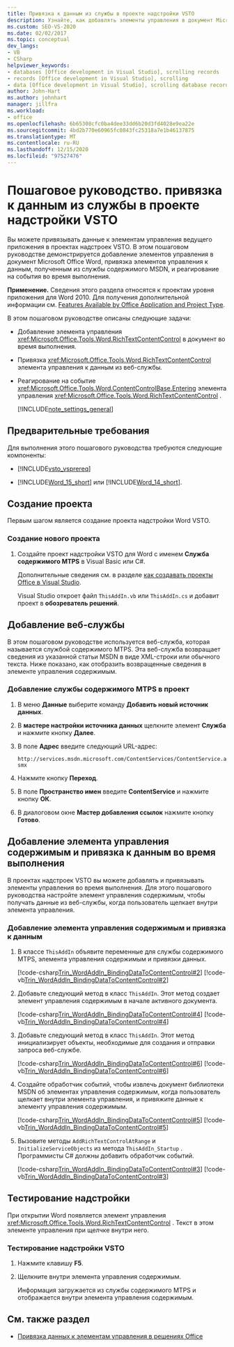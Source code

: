 ```yaml
---
title: Привязка к данным из службы в проекте надстройки VSTO
description: Узнайте, как добавлять элементы управления в документ Microsoft Word, привязывать элементы управления к данным, полученным из службы содержимого MSDN, и реагировать на события во время выполнения.
ms.custom: SEO-VS-2020
ms.date: 02/02/2017
ms.topic: conceptual
dev_langs:
- VB
- CSharp
helpviewer_keywords:
- databases [Office development in Visual Studio], scrolling records
- records [Office development in Visual Studio], scrolling
- data [Office development in Visual Studio], scrolling database records
author: John-Hart
ms.author: johnhart
manager: jillfra
ms.workload:
- office
ms.openlocfilehash: 6b65308cfc0ba4dee33dd6b20d3fd4028e9ea22e
ms.sourcegitcommit: 4bd2b770e60965fc0843fc25318a7e1b46137875
ms.translationtype: MT
ms.contentlocale: ru-RU
ms.lasthandoff: 12/15/2020
ms.locfileid: "97527476"
---
```

# <a name="walkthrough-bind-to-data-from-a-service-in-a-vsto-add-in-project"></a>Пошаговое руководство. привязка к данным из службы в проекте надстройки VSTO
  Вы можете привязывать данные к элементам управления ведущего приложения в проектах надстроек VSTO. В этом пошаговом руководстве демонстрируется добавление элементов управления в документ Microsoft Office Word, привязка элементов управления к данным, полученным из службы содержимого MSDN, и реагирование на события во время выполнения.

 **Применение.** Сведения этого раздела относятся к проектам уровня приложения для Word 2010. Для получения дополнительной информации см. [Features Available by Office Application and Project Type](../vsto/features-available-by-office-application-and-project-type.md).

 В этом пошаговом руководстве описаны следующие задачи:

- Добавление элемента управления <xref:Microsoft.Office.Tools.Word.RichTextContentControl> в документ во время выполнения.

- Привязка <xref:Microsoft.Office.Tools.Word.RichTextContentControl> элемента управления к данным из веб-службы.

- Реагирование на событие <xref:Microsoft.Office.Tools.Word.ContentControlBase.Entering> элемента управления <xref:Microsoft.Office.Tools.Word.RichTextContentControl> .

  [!INCLUDE[note_settings_general](../sharepoint/includes/note-settings-general-md.md)]

## <a name="prerequisites"></a>Предварительные требования
 Для выполнения этого пошагового руководства требуются следующие компоненты:

- [!INCLUDE[vsto_vsprereq](../vsto/includes/vsto-vsprereq-md.md)]

- [!INCLUDE[Word_15_short](../vsto/includes/word-15-short-md.md)] или [!INCLUDE[Word_14_short](../vsto/includes/word-14-short-md.md)].

## <a name="create-a-new-project"></a>Создание проекта
 Первым шагом является создание проекта надстройки Word VSTO.

### <a name="to-create-a-new-project"></a>Создание нового проекта

1. Создайте проект надстройки VSTO для Word с именем **Служба содержимого MTPS** в Visual Basic или C#.

     Дополнительные сведения см. в разделе [как создавать проекты Office в Visual Studio](../vsto/how-to-create-office-projects-in-visual-studio.md).

     Visual Studio откроет файл `ThisAddIn.vb` или `ThisAddIn.cs` и добавит проект в **обозреватель решений**.

## <a name="add-a-web-service"></a>Добавление веб-службы
 В этом пошаговом руководстве используется веб-служба, которая называется службой содержимого MTPS. Эта веб-служба возвращает сведения из указанной статьи MSDN в виде XML-строки или обычного текста. Ниже показано, как отобразить возвращенные сведения в элементе управления содержимым.

### <a name="to-add-the-mtps-content-service-to-the-project"></a>Добавление службы содержимого MTPS в проект

1. В меню **Данные** выберите команду **Добавить новый источник данных**.

2. В **мастере настройки источника данных** щелкните элемент **Служба** и нажмите кнопку **Далее**.

3. В поле **Адрес** введите следующий URL-адрес:

   `http://services.msdn.microsoft.com/ContentServices/ContentService.asmx`

4. Нажмите кнопку **Переход**.

5. В поле **Пространство имен** введите **ContentService** и нажмите кнопку **ОК**.

6. В диалоговом окне **Мастер добавления ссылок** нажмите кнопку **Готово**.

## <a name="add-a-content-control-and-bind-to-data-at-run-time"></a>Добавление элемента управления содержимым и привязка к данным во время выполнения
 В проектах надстроек VSTO вы можете добавлять и привязывать элементы управления во время выполнения. Для этого пошагового руководства настройте элемент управления содержимым, чтобы получать данные из веб-службы, когда пользователь щелкает внутри элемента управления.

### <a name="to-add-a-content-control-and-bind-to-data"></a>Добавление элемента управления содержимым и привязка к данным

1. В классе `ThisAddIn` объявите переменные для службы содержимого MTPS, элемента управления содержимым и привязки данных.

     [!code-csharp[Trin_WordAddIn_BindingDataToContentControl#2](../vsto/codesnippet/CSharp/trin_wordaddin_bindingdatatocontentcontrol/ThisAddIn.cs#2)]
     [!code-vb[Trin_WordAddIn_BindingDataToContentControl#2](../vsto/codesnippet/VisualBasic/trin_wordaddin_bindingdatatocontentcontrol/ThisAddIn.vb#2)]

2. Добавьте следующий метод в класс `ThisAddIn`. Этот метод создает элемент управления содержимым в начале активного документа.

     [!code-csharp[Trin_WordAddIn_BindingDataToContentControl#4](../vsto/codesnippet/CSharp/trin_wordaddin_bindingdatatocontentcontrol/ThisAddIn.cs#4)]
     [!code-vb[Trin_WordAddIn_BindingDataToContentControl#4](../vsto/codesnippet/VisualBasic/trin_wordaddin_bindingdatatocontentcontrol/ThisAddIn.vb#4)]

3. Добавьте следующий метод в класс `ThisAddIn`. Этот метод инициализирует объекты, необходимые для создания и отправки запроса веб-службе.

     [!code-csharp[Trin_WordAddIn_BindingDataToContentControl#6](../vsto/codesnippet/CSharp/trin_wordaddin_bindingdatatocontentcontrol/ThisAddIn.cs#6)]
     [!code-vb[Trin_WordAddIn_BindingDataToContentControl#6](../vsto/codesnippet/VisualBasic/trin_wordaddin_bindingdatatocontentcontrol/ThisAddIn.vb#6)]

4. Создайте обработчик событий, чтобы извлечь документ библиотеки MSDN об элементах управления содержимым, когда пользователь щелкает внутри элемента управления, и привяжите данные к элементу управления содержимым.

     [!code-csharp[Trin_WordAddIn_BindingDataToContentControl#5](../vsto/codesnippet/CSharp/trin_wordaddin_bindingdatatocontentcontrol/ThisAddIn.cs#5)]
     [!code-vb[Trin_WordAddIn_BindingDataToContentControl#5](../vsto/codesnippet/VisualBasic/trin_wordaddin_bindingdatatocontentcontrol/ThisAddIn.vb#5)]

5. Вызовите методы `AddRichTextControlAtRange` и `InitializeServiceObjects` из метода `ThisAddIn_Startup` . Программисты C# должны добавить обработчик событий.

     [!code-csharp[Trin_WordAddIn_BindingDataToContentControl#3](../vsto/codesnippet/CSharp/trin_wordaddin_bindingdatatocontentcontrol/ThisAddIn.cs#3)]
     [!code-vb[Trin_WordAddIn_BindingDataToContentControl#3](../vsto/codesnippet/VisualBasic/trin_wordaddin_bindingdatatocontentcontrol/ThisAddIn.vb#3)]

## <a name="test-the-add-in"></a>Тестирование надстройки
 При открытии Word появляется элемент управления <xref:Microsoft.Office.Tools.Word.RichTextContentControl> . Текст в этом элементе управления при щелчке внутри него.

### <a name="to-test-the-vsto-add-in"></a>Тестирование надстройки VSTO

1. Нажмите клавишу **F5**.

2. Щелкните внутри элемента управления содержимым.

     Информация загружается из службы содержимого MTPS и отображается внутри элемента управления содержимым.

## <a name="see-also"></a>См. также раздел
- [Привязка данных к элементам управления в решениях Office](../vsto/binding-data-to-controls-in-office-solutions.md)
